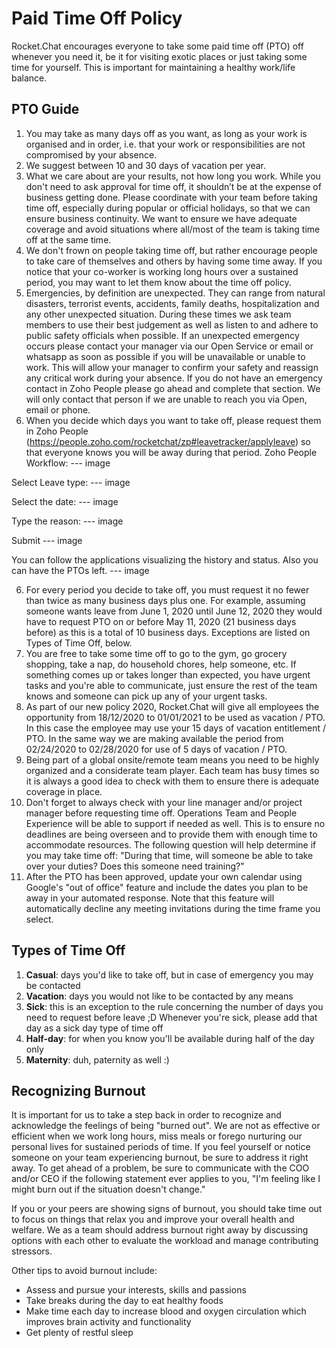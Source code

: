 # Paid Time Off Policy

Rocket.Chat encourages everyone to take some paid time off (PTO) off whenever you need it, be it for visiting exotic places or just taking some time for yourself. This is important for maintaining a healthy work/life balance.

## PTO Guide

1. You may take as many days off as you want, as long as your work is organised and in order, i.e. that your work or responsibilities are not compromised by your absence.
2. We suggest between 10 and 30 days of vacation per year.
3. What we care about are your results, not how long you work. While you don't need to ask approval for time off, it shouldn’t be at the expense of business getting done. Please coordinate with your team before taking time off, especially during popular or official holidays, so that we can ensure business continuity. We want to ensure we have adequate coverage and avoid situations where all/most of the team is taking time off at the same time.
4. We don't frown on people taking time off, but rather encourage people to take care of themselves and others by having some time away. If you notice that your co-worker is working long hours over a sustained period, you may want to let them know about the time off policy.
4. Emergencies, by definition are unexpected. They can range from natural disasters, terrorist events, accidents, family deaths, hospitalization and any other unexpected situation. During these times we ask team members to use their best judgement as well as listen to and adhere to public safety officials when possible. If an unexpected emergency occurs please contact your manager via our Open Service or email or whatsapp as soon as possible if you will be unavailable or unable to work. This will allow your manager to confirm your safety and reassign any critical work during your absence. If you do not have an emergency contact in Zoho People please go ahead and complete that section. We will only contact that person if we are unable to reach you via Open, email or phone.
5. When you decide which days you want to take off, please request them in Zoho People (https://people.zoho.com/rocketchat/zp#leavetracker/applyleave) so that everyone knows you will be away during that period.
Zoho People Workflow:
 --- image


Select Leave type:
 --- image

Select the date:
 --- image



Type the reason:
 --- image

Submit
 --- image

You can follow the applications visualizing the history and status. Also you can have the PTOs left. 
 --- image


6. For every period you decide to take off, you must request it no fewer than twice as many business days plus one. For example, assuming someone wants leave from June 1, 2020 until June 12, 2020 they would have to request PTO on or before May 11, 2020 (21 business days before) as this is a total of 10 business days.  Exceptions are listed on Types of Time Off, below.
7. You are free to take some time off to go to the gym, go grocery shopping, take a nap, do household chores, help someone, etc. If something comes up or takes longer than expected, you have urgent tasks and you're able to communicate, just ensure the rest of the team knows and someone can pick up any of your urgent tasks.
8. As part of our new policy 2020, Rocket.Chat will give all employees the opportunity from 18/12/2020 to 01/01/2021 to be used as vacation / PTO. In this case the employee may use your 15 days of  vacation entitlement / PTO.
In the same way we are making available the period from 02/24/2020 to 02/28/2020 for use of 5 days of vacation / PTO.
9. Being part of a global onsite/remote team means you need to be highly organized and a considerate team player. Each team has busy times so it is always a good idea to check with them to ensure there is adequate coverage in place.
10. Don't forget to always check with your line manager and/or project manager before requesting time off. Operations Team and People Experience will be able to support if needed as well.
This is to ensure no deadlines are being overseen and to provide them with enough time to accommodate resources. The following question will help determine if you may take time off: "During that time, will someone be able to take over your duties? Does this someone need training?"
11. After the PTO has been approved, update your own calendar using Google's "out of office" feature and include the dates you plan to be away in your automated response. Note that this feature will automatically decline any meeting invitations during the time frame you select.

## Types of Time Off

1. **Casual**: days you'd like to take off, but in case of emergency you may be contacted
2. **Vacation**: days you would not like to be contacted by any means
3. **Sick**: this is an exception to the rule concerning the number of days you need to request before leave ;D Whenever you're sick, please add that day as a sick day type of time off
4. **Half-day**: for when you know you'll be available during half of the day only
5. **Maternity**: duh, paternity as well :)

## Recognizing Burnout

It is important for us to take a step back in order to recognize and acknowledge the feelings of being "burned out". We are not as effective or efficient when we work long hours, miss meals or forego nurturing our personal lives for sustained periods of time. If you feel yourself or notice someone on your team experiencing burnout, be sure to address it right away. To get ahead of a problem, be sure to communicate with the COO and/or CEO if the following statement ever applies to you, "I'm feeling like I might burn out if the situation doesn't change."

If you or your peers are showing signs of burnout, you should take time out to focus on things that relax you and improve your overall health and welfare. We as a team should address burnout right away by discussing options with each other to evaluate the workload and manage contributing stressors.

Other tips to avoid burnout include:

- Assess and pursue your interests, skills and passions
- Take breaks during the day to eat healthy foods
- Make time each day to increase blood and oxygen circulation which improves brain activity and functionality
- Get plenty of restful sleep
